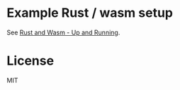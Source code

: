 # Example Rust / wasm setup

See [Rust and Wasm - Up and Running](https://robert.kra.hn/posts/2021-02-15_rust-wasm/).

# License

MIT
